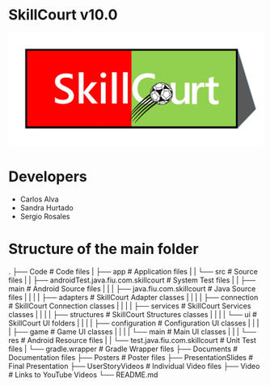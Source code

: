 # SkillCourt v10.0

[![N|Solid](https://github.com/FIU-SCIS-Senior-Projects/SkillCourt-Ver-6.0/blob/master/SkillCourt%206.0/Code/Fall%202016%20-%20SkillCourt%206.0%20Code/app/src/main/res/drawable/skill_court_header_logo.png?raw=true)](https://www.skillcourt.com)


# Developers
* Carlos Alva
* Sandra Hurtado
* Sergio Rosales

# Structure of the main folder
.
├── Code                                                       # Code files
|   ├── app                                                    # Application files
|   |   └── src                                                # Source files
|   |       ├── androidTest.java.fiu.com.skillcourt            # System Test files
|   |       ├── main                                           # Android Source files
|   |       |   ├── java.fiu.com.skillcourt                    # Java Source files
|   |       |   |   ├── adapters                               # SkillCourt Adapter classes
|   |       |   |   ├── connection                             # SkillCourt Connection classes
|   |       |   |   ├── services                               # SkillCourt Services classes
|   |       |   |   ├── structures                             # SkillCourt Structures classes
|   |       |   |   └── ui                                     # SkillCourt UI folders
|   |       |   |       ├── configuration                      # Configuration UI classes
|   |       |   |       ├── game                               # Game UI classes
|   |       |   |       └── main                               # Main UI classes
|   |       |   └── res                                        # Android Resource files
|   |       └── test.java.fiu.com.skillcourt                   # Unit Test files
|   └── gradle.wrapper                                         # Gradle Wrapper files
├── Documents                                                  # Documentation files
├── Posters                                                    # Poster files
├── PresentationSlides                                         # Final Presentation
├── UserStoryVideos                                            # Individual Video files
├── Video                                                      # Links to YouTube Videos
└── README.md
